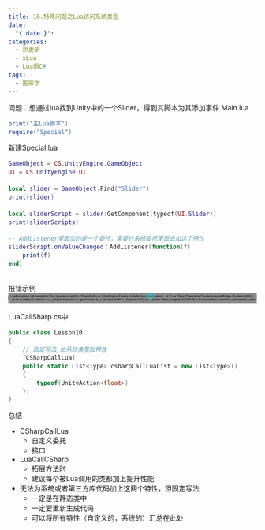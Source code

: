 ```yaml
---
title: 10.特殊问题之Lua访问系统类型
date:
  "{ date }": 
categories:
  - 热更新
  - xLua
  - Lua调C#
tags:
  - 图形学
---
```

问题：想通过lua找到Unity中的一个Slider，得到其脚本为其添加事件
Main.lua
```lua
print("主Lua脚本")
require("Special")
```
新建Special.lua
```lua
GameObject = CS.UnityEngine.GameObject
UI = CS.UnityEngine.UI

local slider = GameObject.Find("Slider")
print(slider)

local sliderScript = slider:GetComponent(typeof(UI.Slider))
print(sliderScripts)

-- AddListener里面加的是一个委托，需要在系统委托里面去加这个特性
sliderScript.onValueChanged：AddListener(function(f)
	print(f)
end)
	
```
报错示例
![](../../../../img/beishang20250313160015845.png)

LuaCallSharp.cs中
```C#
public class Lesson10
{
	// 固定写法,给系统类型加特性
	[CSharpCallLua]
	public static List<Type> csharpCallLuaList = new List<Type>()
	{
		typeof(UnityAction<float>)
	};
}
```
总结
- CSharpCallLua
	- 自定义委托
	- 接口
- LuaCallCSharp
	- 拓展方法时
	- 建议每个被Lua调用的类都加上提升性能
- 无法为系统或者第三方库代码加上这两个特性，但固定写法
	- 一定是在静态类中
	- 一定要重新生成代码
	- 可以将所有特性（自定义的，系统的）汇总在此处
